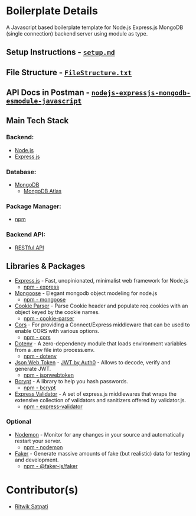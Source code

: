 # Boilerplate Details
A Javascript based boilerplate template for Node.js Express.js MongoDB (single connection) backend server using module as type.

## Setup Instructions - [`setup.md`](./setup.md)

## File Structure - [`FileStructure.txt`](./FileStructure.txt)

## API Docs in Postman - [`nodejs-expressjs-mongodb-esmodule-javascript`](https://documenter.getpostman.com/view/28809068/2sA3JGg4YX)


## Main Tech Stack

### Backend:
- [Node.js](https://nodejs.org/en/docs)
- [Express.js](https://expressjs.com/en/4x/api.html)

### Database:
- [MongoDB](https://www.mongodb.com/docs/)
  - [MongoDB Atlas](https://www.mongodb.com/docs/atlas/getting-started/)

### Package Manager:
- [npm](https://docs.npmjs.com/)

### Backend API:
- [RESTful API](https://restfulapi.net/)

## Libraries & Packages

- [Express.js](https://expressjs.com/en/4x/api.html) - Fast, unopinionated, minimalist web framework for Node.js
  - [npm - express](https://www.npmjs.com/package/express)
- [Mongoose](https://mongoosejs.com/) - Elegant mongodb object modeling for node.js
  - [npm - mongoose](https://www.npmjs.com/package/mongoose)
- [Cookie Parser](https://github.com/expressjs/cookie-parser#readme) - Parse Cookie header and populate req.cookies with an object keyed by the cookie names.
  - [npm - cookie-parser](https://www.npmjs.com/package/cookie-parser)
- [Cors](https://github.com/expressjs/cors#readme) - For providing a Connect/Express middleware that can be used to enable CORS with various options.
  - [npm - cors](https://www.npmjs.com/package/cors)
- [Dotenv](https://github.com/motdotla/dotenv#readme) - A zero-dependency module that loads environment variables from a .env file into process.env. 
  - [npm - dotenv](https://www.npmjs.com/package/dotenv)
- [Json Web Token](https://github.com/auth0/node-jsonwebtoken#readme) - [JWT by Auth0](https://jwt.io/introduction) - Allows to decode, verify and generate JWT.
  - [npm - jsonwebtoken](https://www.npmjs.com/package/jsonwebtoken)
- [Bcrypt](https://github.com/kelektiv/node.bcrypt.js#readme) - A library to help you hash passwords.
  - [npm - bcrypt](https://www.npmjs.com/package/bcrypt)
- [Express Validator](https://express-validator.github.io/docs) - A set of express.js middlewares that wraps the extensive collection of validators and sanitizers offered by validator.js.
  - [npm - express-validator](https://www.npmjs.com/package/express-validator)

### Optional
- [Nodemon](https://nodemon.io/) - Monitor for any changes in your source and automatically restart your server.
  - [npm - nodemon](https://www.npmjs.com/package/nodemon)
- [Faker](https://fakerjs.dev/) - Generate massive amounts of fake (but realistic) data for testing and development.
  - [npm - @faker-js/faker](https://www.npmjs.com/package/@faker-js/faker)


# Contributor(s)
- [Ritwik Satpati](https://github.com/ritwik-satpati)  
